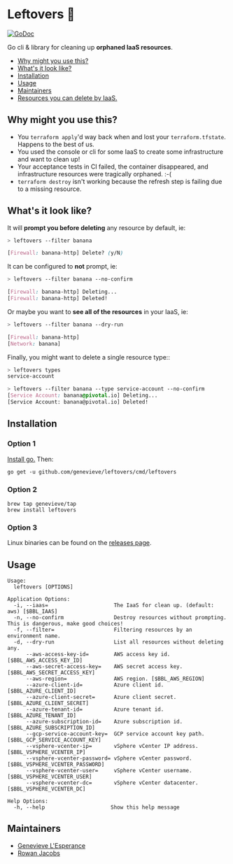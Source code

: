 # Leftovers :turkey:

[![GoDoc](https://godoc.org/github.com/genevieve/leftovers?status.svg)](https://godoc.org/github.com/genevieve/leftovers)

Go cli & library for cleaning up **orphaned IaaS resources**.

* <a href='#why'>Why might you use this?</a>
* <a href='#what'>What's it look like?</a>
* <a href='#how'>Installation</a>
* <a href='#usage'>Usage</a>
* <a href='#maintainers'>Maintainers</a>
* [Resources you can delete by IaaS.](RESOURCES.md)



## <a name='why'></a> Why might you use this?
- You `terraform apply`'d way back when and lost your `terraform.tfstate`. Happens to the best of us.
- You used the console or cli for some IaaS to create some infrastructure and want to clean up!
- Your acceptance tests in CI failed, the container disappeared, and
infrastructure resources were tragically orphaned. :-(
- `terraform destroy` isn't working because the refresh step is failing due to a missing resource.



## <a name='what'></a>What's it look like?

It will **prompt you before deleting** any resource by default, ie:

```css
> leftovers --filter banana

[Firewall: banana-http] Delete? (y/N)
```

It can be configured to **not** prompt, ie:

```css
> leftovers --filter banana --no-confirm

[Firewall: banana-http] Deleting...
[Firewall: banana-http] Deleted!
```

Or maybe you want to **see all of the resources** in your IaaS, ie:
```css
> leftovers --filter banana --dry-run

[Firewall: banana-http]
[Network: banana]
```


Finally, you might want to delete a single resource type::
```css
> leftovers types
service-account

> leftovers --filter banana --type service-account --no-confirm
[Service Account: banana@pivotal.io] Deleting...
[Service Account: banana@pivotal.io] Deleted!
```



## <a name='how'></a>Installation

### Option 1
[Install go.](https://golang.org/doc/install) Then:

```
go get -u github.com/genevieve/leftovers/cmd/leftovers
```

### Option 2

```
brew tap genevieve/tap
brew install leftovers
```

### Option 3

Linux binaries can be found on the [releases page](https://github.com/genevieve/leftovers/releases).



## <a name='how'></a>Usage

```
Usage:
  leftovers [OPTIONS]

Application Options:
  -i, --iaas=                     The IaaS for clean up. (default: aws) [$BBL_IAAS]
  -n, --no-confirm                Destroy resources without prompting. This is dangerous, make good choices!
  -f, --filter=                   Filtering resources by an environment name.
  -d, --dry-run                   List all resources without deleting any.
      --aws-access-key-id=        AWS access key id. [$BBL_AWS_ACCESS_KEY_ID]
      --aws-secret-access-key=    AWS secret access key. [$BBL_AWS_SECRET_ACCESS_KEY]
      --aws-region=               AWS region. [$BBL_AWS_REGION]
      --azure-client-id=          Azure client id. [$BBL_AZURE_CLIENT_ID]
      --azure-client-secret=      Azure client secret. [$BBL_AZURE_CLIENT_SECRET]
      --azure-tenant-id=          Azure tenant id. [$BBL_AZURE_TENANT_ID]
      --azure-subscription-id=    Azure subscription id. [$BBL_AZURE_SUBSCRIPTION_ID]
      --gcp-service-account-key=  GCP service account key path. [$BBL_GCP_SERVICE_ACCOUNT_KEY]
      --vsphere-vcenter-ip=       vSphere vCenter IP address. [$BBL_VSPHERE_VCENTER_IP]
      --vsphere-vcenter-password= vSphere vCenter password. [$BBL_VSPHERE_VCENTER_PASSWORD]
      --vsphere-vcenter-user=     vSphere vCenter username. [$BBL_VSPHERE_VCENTER_USER]
      --vsphere-vcenter-dc=       vSphere vCenter datacenter. [$BBL_VSPHERE_VCENTER_DC]

Help Options:
  -h, --help                     Show this help message
```

## <a name='maintainers'></a>Maintainers

- [Genevieve L'Esperance](https://twitter.com/genevieve_vl)
- [Rowan Jacobs](https://github.com/rowanjacobs)

